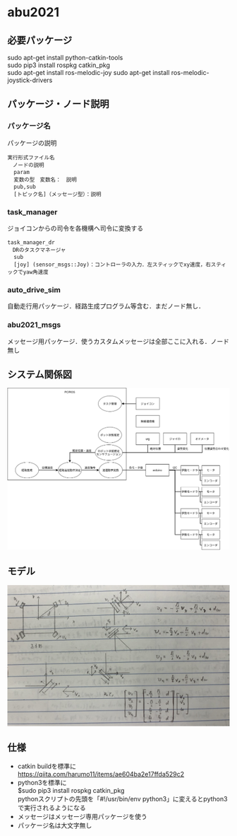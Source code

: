 # abu2021

## 必要パッケージ
sudo apt-get install python-catkin-tools  
sudo pip3 install rospkg catkin_pkg  
sudo apt-get install ros-melodic-joy
sudo apt-get install ros-melodic-joystick-drivers

## パッケージ・ノード説明

### パッケージ名
パッケージの説明
```
実行形式ファイル名
　ノードの説明
  param  
  変数の型　変数名：　説明  
  pub,sub  
  [トピック名]（メッセージ型）：説明  
```
### task_manager
ジョイコンからの司令を各機構へ司令に変換する
```
task_manager_dr
　DRのタスクマネージャ
  sub  
  [joy] (sensor_msgs::Joy)：コントローラの入力．左スティックでxy速度，右スティックでyaw角速度  
```
### auto_drive_sim
自動走行用パッケージ．経路生成プログラム等含む．まだノード無し．

### abu2021_msgs
メッセージ用パッケージ．使うカスタムメッセージは全部ここに入れる．ノード無し


## システム関係図
![system_diagram.png](https://github.com/tsukurobo/abu2021/blob/main/README/system_diagram.png)

## モデル
![omni_model.jpg](https://github.com/tsukurobo/abu2021/blob/main/README/omni_model.jpg)

## 仕様
- catkin buildを標準に  
https://qiita.com/harumo11/items/ae604ba2e17ffda529c2  
- python3を標準に  
 $sudo pip3 install rospkg catkin_pkg  
 pythonスクリプトの先頭を「#!/usr/bin/env python3」に変えるとpython3で実行されるようになる  
- メッセージはメッセージ専用パッケージを使う  
- パッケージ名は大文字無し  
